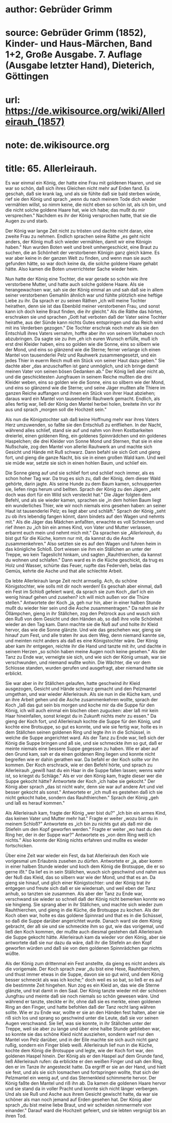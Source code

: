 # author: Gebrüder Grimm
# source: Gebrüder Grimm (1852), Kinder- und Haus-Märchen, Band 1+2, Große Ausgabe. 7. Auflage (Ausgabe letzter Hand), Dieterich, Göttingen
# url: https://de.wikisource.org/wiki/Allerleirauh_(1857)
# note: de.wikisource.org
# title: 65. Allerleirauh.

Es war einmal ein König, der hatte eine Frau mit goldenen Haaren, und sie war so schön, daß sich ihres Gleichen nicht mehr auf Erden fand. Es geschah, daß sie krank lag, und als sie fühlte daß sie bald sterben würde, rief sie den König und sprach „wenn du nach meinem Tode dich wieder vermählen willst, so nimm keine, die nicht eben so schön ist, als ich bin, und die nicht solche goldene Haare hat, wie ich habe; das mußt du mir versprechen." Nachdem es ihr der König versprochen hatte, that sie die Augen zu und starb. 

Der König war lange Zeit nicht zu trösten und dachte nicht daran, eine zweite Frau zu nehmen. Endlich sprachen seine Räthe „es geht nicht anders, der König muß sich wieder vermählen, damit wir eine Königin haben." Nun wurden Boten weit und breit umhergeschickt, eine Braut zu suchen, die an Schönheit der verstorbenen Königin ganz gleich käme. Es war aber keine in der ganzen Welt zu finden, und wenn man sie auch gefunden hätte, so war doch keine da, die solche goldene Haare gehabt hätte. Also kamen die Boten unverrichteter Sache wieder heim. 

Nun hatte der König eine Tochter, die war gerade so schön wie ihre verstorbene Mutter, und hatte auch solche goldene Haare. Als sie herangewachsen war, sah sie der König einmal an und sah daß sie in allem seiner verstorbenen Gemahlin ähnlich war und fühlte plötzlich eine heftige Liebe zu ihr. Da sprach er zu seinen Räthen „ich will meine Tochter heirathen, denn sie ist das Ebenbild  meiner verstorbenen Frau, und sonst kann ich doch keine Braut finden, die ihr gleicht." Als die Räthe das hörten, erschraken sie und sprachen „Gott hat verboten daß der Vater seine Tochter heirathe, aus der Sünde kann nichts Gutes entspringen und das Reich wird mit ins Verderben gezogen." Die Tochter erschrak noch mehr als sie den Entschluß ihres Vaters vernahm, hoffte aber ihn von seinem Vorhaben noch abzubringen. Da sagte sie zu ihm „eh ich euren Wunsch erfülle, muß ich erst drei Kleider haben, eins so golden wie die Sonne, eins so silbern wie der Mond, und eins so glänzend wie die Sterne; ferner verlange ich einen Mantel von tausenderlei Pelz und Rauhwerk zusammengesetzt, und ein jedes Thier in euerm Reich muß ein Stück von seiner Haut dazu geben." Sie dachte aber „das anzuschaffen ist ganz unmöglich, und ich bringe damit meinen Vater von seinen bösen Gedanken ab." Der König ließ aber nicht ab, und die geschicktesten Jungfrauen in seinem Reiche mußten die drei Kleider weben, eins so golden wie die Sonne, eins so silbern wie der Mond, und eins so glänzend wie die Sterne; und seine Jäger mußten alle Thiere im ganzen Reiche auffangen und ihnen ein Stück von ihrer Haut abziehen; daraus ward ein Mantel von tausenderlei Rauhwerk gemacht. Endlich, als alles fertig war, ließ der König den Mantel herbei holen, breitete ihn vor ihr aus und sprach „morgen soll die Hochzeit sein." 

Als nun die Königstochter sah daß keine Hoffnung mehr war ihres Vaters Herz umzuwenden, so faßte sie den Entschluß zu entfliehen. In der Nacht, während alles schlief, stand sie auf und nahm von ihren Kostbarkeiten dreierlei, einen goldenen Ring, ein goldenes Spinnrädchen und ein goldenes Haspelchen; die drei Kleider von Sonne Mond und Sternen, that sie in eine Nußschale, zog den Mantel von allerlei Rauhwerk an und machte sich Gesicht und Hände mit Ruß schwarz. Dann befahl sie sich Gott  und gieng fort, und gieng die ganze Nacht, bis sie in einen großen Wald kam. Und weil sie müde war, setzte sie sich in einen hohlen Baum, und schlief ein. 

Die Sonne gieng auf und sie schlief fort und schlief noch immer, als es schon hoher Tag war. Da trug es sich zu, daß der König, dem dieser Wald gehörte, darin jagte. Als seine Hunde zu dem Baum kamen, schnupperten sie, liefen rings herum und bellten. Sprach der König zu den Jägern „seht doch was dort für ein Wild sich versteckt hat." Die Jäger folgten dem Befehl, und als sie wieder kamen, sprachen sie „in dem hohlen Baum liegt ein wunderliches Thier, wie wir noch niemals eins gesehen haben: an seiner Haut ist tausenderlei Pelz; es liegt aber und schläft." Sprach der König „seht zu ob ihrs lebendig fangen könnt, dann bindets auf den Wagen und nehmts mit." Als die Jäger das Mädchen anfaßten, erwachte es voll Schrecken und rief ihnen zu „ich bin ein armes Kind, von Vater und Mutter verlassen, erbarmt euch mein und nehmt mich mit." Da sprachen sie „*Allerleirauh*, du bist gut für die Küche, komm nur mit, da kannst du die Asche zusammenkehren." Also setzten sie es auf den Wagen und fuhren heim in das königliche Schloß. Dort wiesen sie ihm ein Ställchen an unter der Treppe, wo kein Tageslicht hinkam, und sagten „Rauhthierchen, da kannst du wohnen und schlafen." Dann ward es in die Küche geschickt, da trug es Holz und Wasser, schürte das Feuer, rupfte das Federvieh, belas das Gemüs, kehrte die Asche und that alle schlechte Arbeit. 

Da lebte Allerleirauh lange Zeit recht armselig. Ach, du schöne Königstochter, wie solls mit dir noch werden! Es geschah aber einmal, daß ein Fest im Schloß gefeiert ward, da sprach sie zum Koch „darf ich ein wenig hinauf gehen und zusehen? ich will mich außen vor die Thüre stellen." Antwortete der Koch „ja, geh nur hin, aber in einer halben Stunde mußt du wieder hier sein und  die Asche zusammentragen." Da nahm sie ihr Öllämpchen, gieng in ihr Ställchen, zog den Pelzrock aus und wusch sich den Ruß von dem Gesicht und den Händen ab, so daß ihre volle Schönheit wieder an den Tag kam. Dann machte sie die Nuß auf und holte ihr Kleid hervor, das wie die Sonne glänzte. Und wie das geschehen war, gieng sie hinauf zum Fest, und alle traten ihr aus dem Weg, denn niemand kannte sie, und meinten nicht anders als daß es eine Königstochter wäre. Der König aber kam ihr entgegen, reichte ihr die Hand und tanzte mit ihr, und dachte in seinem Herzen „so schön haben meine Augen noch keine gesehen." Als der Tanz zu Ende war, verneigte sie sich, und wie sich der König umsah, war sie verschwunden, und niemand wußte wohin. Die Wächter, die vor dem Schlosse standen, wurden gerufen und ausgefragt, aber niemand hatte sie erblickt. 

Sie war aber in ihr Ställchen gelaufen, hatte geschwind ihr Kleid ausgezogen, Gesicht und Hände schwarz gemacht und den Pelzmantel umgethan, und war wieder Allerleirauh. Als sie nun in die Küche kam, und an ihre Arbeit gehen und die Asche zusammenkehren wollte, sprach der Koch „laß das gut sein bis morgen und koche mir da die Suppe für den König, ich will auch einmal ein bischen oben zugucken: aber laß mir kein Haar hineinfallen, sonst kriegst du in Zukunft nichts mehr zu essen." Da gieng der Koch fort, und Allerleirauh kochte die Suppe für den König, und kochte eine Brotsuppe, so gut es konnte, und wie sie fertig war, holte es in dem Ställchen seinen goldenen Ring und legte ihn in die Schüssel, in welche die Suppe angerichtet ward. Als der Tanz zu Ende war, ließ sich der König die Suppe bringen und aß sie, und sie schmeckte ihm so gut, daß er meinte niemals eine bessere Suppe gegessen zu haben. Wie er aber auf den Grund kam, sah er da einen goldenen Ring liegen und konnte nicht begreifen wie er dahin gerathen war. Da befahl er der Koch sollte vor ihn  kommen. Der Koch erschrack, wie er den Befehl hörte, und sprach zu Allerleirauh „gewiß hast du ein Haar in die Suppe fallen lassen; wenns wahr ist, so kriegst du Schläge." Als er vor den König kam, fragte dieser wer die Suppe gekocht hätte? Antwortete der Koch „ich habe sie gekocht." Der König aber sprach „das ist nicht wahr, denn sie war auf andere Art und viel besser gekocht als sonst." Antwortete er „ich muß es gestehen daß ich sie nicht gekocht habe, sondern das Rauhthierchen." Sprach der König „geh und laß es herauf kommen." 

Als Allerleirauh kam, fragte der König „wer bist du?" „Ich bin ein armes Kind, das keinen Vater und Mutter mehr hat." Fragte er weiter „wozu bist du in meinem Schloß?" Antwortete es „ich bin zu nichts gut als daß mir die Stiefeln um den Kopf geworfen werden." Fragte er weiter „wo hast du den Ring her, der in der Suppe war?" Antwortete es „von dem Ring weiß ich nichts." Also konnte der König nichts erfahren und mußte es wieder fortschicken. 

Über eine Zeit war wieder ein Fest, da bat Allerleirauh den Koch wie vorigesmal um Erlaubnis zusehen zu dürfen. Antwortete er „ja, aber komm in einer halben Stunde wieder und koch dem König die Brotsuppe, die er so gerne ißt." Da lief es in sein Ställchen, wusch sich geschwind und nahm aus der Nuß das Kleid, das so silbern war wie der Mond, und that es an. Da gieng sie hinauf, und glich einer Königstochter: und der König trat ihr entgegen und freute sich daß er sie wiedersah, und weil eben der Tanz anhub, so tanzten sie zusammen. Als aber der Tanz zu Ende war, verschwand sie wieder so schnell daß der König nicht bemerken konnte wo sie hingieng. Sie sprang aber in ihr Ställchen, und machte sich wieder zum Rauhthierchen, und gieng in die Küche, die Brotsuppe zu kochen. Als der Koch oben war, holte es das goldene Spinnrad und that es in die Schüssel, so  daß die Suppe darüber angerichtet wurde. Danach ward sie dem König gebracht, der aß sie und sie schmeckte ihm so gut, wie das vorigemal, und ließ den Koch kommen, der mußte auch diesmal gestehen daß Allerleirauh die Suppe gekocht hätte. Allerleirauh kam da wieder vor den König, aber sie antwortete daß sie nur dazu da wäre, daß ihr die Stiefeln an den Kopf geworfen würden und daß sie von dem goldenen Spinnrädchen gar nichts wüßte. 

Als der König zum drittenmal ein Fest anstellte, da gieng es nicht anders als die vorigemale. Der Koch sprach zwar „du bist eine Hexe, Rauhthierchen, und thust immer etwas in die Suppe, davon sie so gut wird, und dem König besser schmeckt als was ich koche;" doch weil es so bat, so ließ er es auf die bestimmte Zeit hingehen. Nun zog es ein Kleid an, das wie die Sterne glänzte, und trat damit in den Saal. Der König tanzte wieder mit der schönen Jungfrau und meinte daß sie noch niemals so schön gewesen wäre. Und während er tanzte, steckte er ihr, ohne daß sie es merkte, einen goldenen Ring an den Finger, und hatte befohlen daß der Tanz recht lang währen sollte. Wie er zu Ende war, wollte er sie an den Händen fest halten, aber sie riß sich los und sprang so geschwind unter die Leute, daß sie vor seinen Augen verschwand. Sie lief, was sie konnte, in ihr Ställchen unter der Treppe, weil sie aber zu lange und über eine halbe Stunde geblieben war, so konnte sie das schöne Kleid nicht ausziehen, sondern warf nur den Mantel von Pelz darüber, und in der Eile machte sie sich auch nicht ganz rußig, sondern ein Finger blieb weiß. Allerleirauh lief nun in die Küche, kochte dem König die Brotsuppe und legte, wie der Koch fort war, den goldenen Haspel hinein. Der König als er den Haspel auf dem Grunde fand, ließ Allerleirauh rufen: da erblickte er den weißen Finger und sah den Ring, den er im Tanze ihr angesteckt hatte. Da ergriff er sie an der Hand, und hielt sie fest, und als sie sich losmachen und fortspringen wollte,  that sich der Pelzmantel ein wenig auf, und das Sternenkleid schimmerte hervor. Der König faßte den Mantel und riß ihn ab. Da kamen die goldenen Haare hervor und sie stand da in voller Pracht und konnte sich nicht länger verbergen. Und als sie Ruß und Asche aus ihrem Gesicht gewischt hatte, da war sie schöner als man noch jemand auf Erden gesehen hat. Der König aber sprach „du bist meine liebe Braut, und wir scheiden nimmermehr von einander." Darauf ward die Hochzeit gefeiert, und sie lebten vergnügt bis an ihren Tod. 

